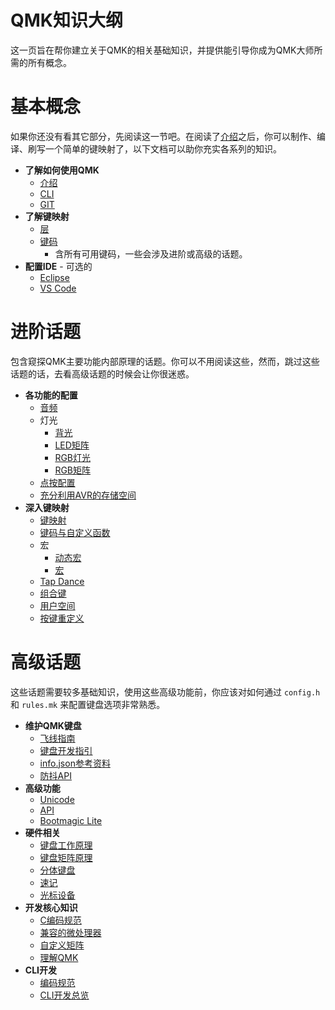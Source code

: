 # QMK知识大纲

<!---
  original document: 0.15.12:docs/syllabus.md
  git diff 0.15.12 HEAD -- docs/syllabus.md | cat
-->

这一页旨在帮你建立关于QMK的相关基础知识，并提供能引导你成为QMK大师所需的所有概念。

# 基本概念

如果你还没有看其它部分，先阅读这一节吧。在阅读了[介绍](zh-cn/newbs.md)之后，你可以制作、编译、刷写一个简单的键映射了，以下文档可以助你充实各系列的知识。

* **了解如何使用QMK**
    * [介绍](zh-cn/newbs.md)
    * [CLI](zh-cn/cli.md)
    * [GIT](zh-cn/newbs_git_best_practices.md)
* **了解键映射**
    * [层](zh-cn/feature_layers.md)
    * [键码](zh-cn/keycodes.md)
        * 含所有可用键码，一些会涉及进阶或高级的话题。
* **配置IDE** - 可选的
    * [Eclipse](zh-cn/other_eclipse.md)
    * [VS Code](zh-cn/other_vscode.md)

# 进阶话题

包含窥探QMK主要功能内部原理的话题。你可以不用阅读这些，然而，跳过这些话题的话，去看高级话题的时候会让你很迷惑。

* **各功能的配置**
    <!-- * Configuration Overview  FIXME(skullydazed/anyone): write this document -->
    * [音频](zh-cn/feature_audio.md)
    * 灯光
        * [背光](zh-cn/feature_backlight.md)
        * [LED矩阵](zh-cn/feature_led_matrix.md)
        * [RGB灯光](zh-cn/feature_rgblight.md)
        * [RGB矩阵](zh-cn/feature_rgb_matrix.md)
    * [点按配置](zh-cn/tap_hold.md)
    * [充分利用AVR的存储空间](zh-cn/squeezing_avr.md)
* **深入键映射**
    * [键映射](zh-cn/keymap.md)
    * [键码与自定义函数](zh-cn/custom_quantum_functions.md)
    * 宏
        * [动态宏](zh-cn/feature_dynamic_macros.md)
        * [宏](zh-cn/feature_macros.md)
    * [Tap Dance](zh-cn/feature_tap_dance.md)
    * [组合键](zh-cn/feature_combo.md)
    * [用户空间](zh-cn/feature_userspace.md)
    * [按键重定义](zh-cn/feature_key_overrides.md)

# 高级话题

这些话题需要较多基础知识，使用这些高级功能前，你应该对如何通过 `config.h` 和 `rules.mk` 来配置键盘选项非常熟悉。

* **维护QMK键盘**
    * [飞线指南](zh-cn/hand_wire.md)
    * [键盘开发指引](zh-cn/hardware_keyboard_guidelines.md)
    * [info.json参考资料](zh-cn/reference_info_json.md)
    * [防抖API](zh-cn/feature_debounce_type.md)
* **高级功能**
    * [Unicode](zh-cn/feature_unicode.md)
    * [API](zh-cn/api_overview.md)
    * [Bootmagic Lite](zh-cn/feature_bootmagic.md)
* **硬件相关**
    * [键盘工作原理](zh-cn/how_keyboards_work.md)
    * [键盘矩阵原理](zh-cn/how_a_matrix_works.md)
    * [分体键盘](zh-cn/feature_split_keyboard.md)
    * [速记](zh-cn/feature_stenography.md)
    * [光标设备](zh-cn/feature_pointing_device.md)
* **开发核心知识**
    * [C编码规范](zh-cn/coding_conventions_c.md)
    * [兼容的微处理器](zh-cn/compatible_microcontrollers.md)
    * [自定义矩阵](zh-cn/custom_matrix.md)
    * [理解QMK](zh-cn/understanding_qmk.md)
* **CLI开发**
    * [编码规范](zh-cn/coding_conventions_python.md)
    * [CLI开发总览](zh-cn/cli_development.md)
